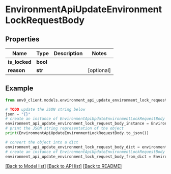 # EnvironmentApiUpdateEnvironmentLockRequestBody


## Properties

Name | Type | Description | Notes
------------ | ------------- | ------------- | -------------
**is_locked** | **bool** |  | 
**reason** | **str** |  | [optional] 

## Example

```python
from env0_client.models.environment_api_update_environment_lock_request_body import EnvironmentApiUpdateEnvironmentLockRequestBody

# TODO update the JSON string below
json = "{}"
# create an instance of EnvironmentApiUpdateEnvironmentLockRequestBody from a JSON string
environment_api_update_environment_lock_request_body_instance = EnvironmentApiUpdateEnvironmentLockRequestBody.from_json(json)
# print the JSON string representation of the object
print(EnvironmentApiUpdateEnvironmentLockRequestBody.to_json())

# convert the object into a dict
environment_api_update_environment_lock_request_body_dict = environment_api_update_environment_lock_request_body_instance.to_dict()
# create an instance of EnvironmentApiUpdateEnvironmentLockRequestBody from a dict
environment_api_update_environment_lock_request_body_from_dict = EnvironmentApiUpdateEnvironmentLockRequestBody.from_dict(environment_api_update_environment_lock_request_body_dict)
```
[[Back to Model list]](../README.md#documentation-for-models) [[Back to API list]](../README.md#documentation-for-api-endpoints) [[Back to README]](../README.md)


